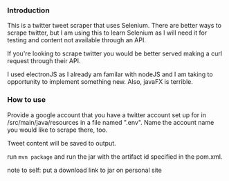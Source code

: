 <h3>Introduction</h3>

This is a twitter tweet scraper that uses Selenium. There are better ways to scrape twitter, but I am using this to learn
 Selenium as I will need it for testing and content not available through an API.

If you're looking to scrape twitter you would be better served making a curl request through their API.

I used electronJS as I already am familar with nodeJS and I am taking to opportunity to implement something new. Also, javaFX is terrible.
<h3>How to use</h3>

Provide a google account that you have a twitter account set up for in /src/main/java/resources in a file named ".env". 
Name the account name you would like to scrape there, too.

Tweet content will be saved to output.

run ``mvn package`` and run the jar with the artifact id specified in the pom.xml.

note to self: put a download link to jar on personal site